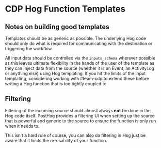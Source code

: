 # CDP Hog Function Templates

## Notes on building good templates

Templates should be as generic as possible. The underlying Hog code should only do what is required for communicating with the destination or triggering the workflow.

All input data should be controlled via the `inputs_schema` wherever possible as this leaves ultimate flexibility in the hands of the user of the template as they can inject data from the source (whether it is an Event, an ActivityLog or anything else) using Hog templating. If you hit the limits of the input templating, considering working with #team-cdp to extend these before writing a Hog function that is too tightly coupled to

## Filtering

Filtering of the incoming source should almost always **not** be done in the Hog code itself. PostHog provides a filtering UI when setting up the source that is powerful and generic to the source to ensure the function is only run when it needs to.

This isn't a hard rule of course, you can also do filtering in Hog just be aware that it limits the re-usability of your function.

